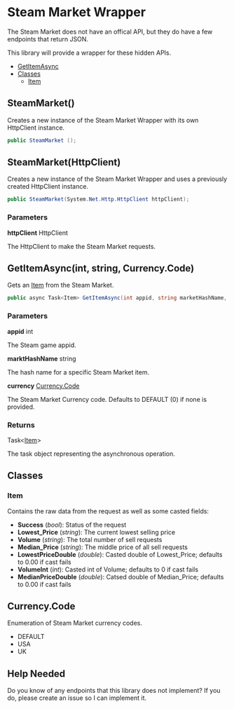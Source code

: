 # Steam Market Wrapper

The Steam Market does not have an offical API, but they do have a few endpoints that return JSON.

This library will provide a wrapper for these hidden APIs.

* [GetItemAsync](#GetItemAsync(int,-string,-Currency.Code))
* [Classes](#classes)
  * [Item](#item)

## SteamMarket()

Creates a new instance of the Steam Market Wrapper with its own HttpClient instance.

```cs
public SteamMarket ();
```

## SteamMarket(HttpClient)

Creates a new instance of the Steam Market Wrapper and uses a previously created HttpClient instance.

```cs
public SteamMarket(System.Net.Http.HttpClient httpClient);
```

### Parameters

**httpClient** HttpClient

The HttpClient to make the Steam Market requests.

## GetItemAsync(int, string, Currency.Code)

Gets an [Item](#item) from the Steam Market.

```cs
public async Task<Item> GetItemAsync(int appid, string marketHashName, Currency.Code currency = Currency.Code.DEFAULT)
```

### Parameters

**appid** int

The Steam game appid.

**marktHashName** string

The hash name for a specific Steam Market item.

**currency** [Currency.Code](#currency.code)

The Steam Market Currency code. Defaults to DEFAULT (0) if none is provided.

###  Returns

Task\<[Item](#item)>

The task object representing the asynchronous operation.

## Classes

### Item

Contains the raw data from the request as well as some casted fields:

* **Success** (_bool_): Status of the request
* **Lowest_Price** (_string_): The current lowest selling price
* **Volume** (_string_): The total number of sell requests
* **Median_Price** (_string_): The middle price of all sell requests
* **LowestPriceDouble** (_double_): Casted double of Lowest_Price; defaults to 0.00 if cast fails
* **VolumeInt** (_int_): Casted int of Volume; defaults to 0 if cast fails
* **MedianPriceDouble** (_double_): Catsed double of Median_Price; defaults to 0.00 if cast fails

## Currency.Code

Enumeration of Steam Market currency codes.

* DEFAULT
* USA
* UK

## Help Needed

Do you know of any endpoints that this library does not implement?
If you do, please create an issue so I can implement it.
